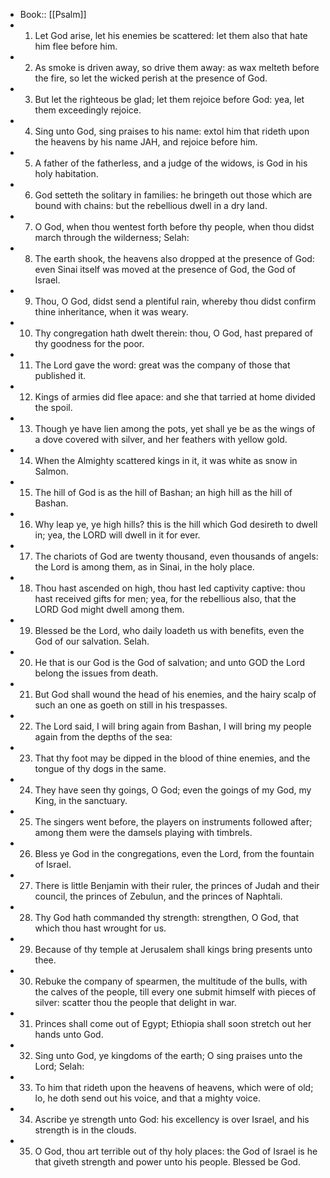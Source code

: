 - Book:: [[Psalm]]
- 1. Let God arise, let his enemies be scattered: let them also that hate him flee before him.
- 2. As smoke is driven away, so drive them away: as wax melteth before the fire, so let the wicked perish at the presence of God.
- 3. But let the righteous be glad; let them rejoice before God: yea, let them exceedingly rejoice.
- 4. Sing unto God, sing praises to his name: extol him that rideth upon the heavens by his name JAH, and rejoice before him.
- 5. A father of the fatherless, and a judge of the widows, is God in his holy habitation.
- 6. God setteth the solitary in families: he bringeth out those which are bound with chains: but the rebellious dwell in a dry land.
- 7. O God, when thou wentest forth before thy people, when thou didst march through the wilderness; Selah:
- 8. The earth shook, the heavens also dropped at the presence of God: even Sinai itself was moved at the presence of God, the God of Israel.
- 9. Thou, O God, didst send a plentiful rain, whereby thou didst confirm thine inheritance, when it was weary.
- 10. Thy congregation hath dwelt therein: thou, O God, hast prepared of thy goodness for the poor.
- 11. The Lord gave the word: great was the company of those that published it.
- 12. Kings of armies did flee apace: and she that tarried at home divided the spoil.
- 13. Though ye have lien among the pots, yet shall ye be as the wings of a dove covered with silver, and her feathers with yellow gold.
- 14. When the Almighty scattered kings in it, it was white as snow in Salmon.
- 15. The hill of God is as the hill of Bashan; an high hill as the hill of Bashan.
- 16. Why leap ye, ye high hills? this is the hill which God desireth to dwell in; yea, the LORD will dwell in it for ever.
- 17. The chariots of God are twenty thousand, even thousands of angels: the Lord is among them, as in Sinai, in the holy place.
- 18. Thou hast ascended on high, thou hast led captivity captive: thou hast received gifts for men; yea, for the rebellious also, that the LORD God might dwell among them.
- 19. Blessed be the Lord, who daily loadeth us with benefits, even the God of our salvation. Selah.
- 20. He that is our God is the God of salvation; and unto GOD the Lord belong the issues from death.
- 21. But God shall wound the head of his enemies, and the hairy scalp of such an one as goeth on still in his trespasses.
- 22. The Lord said, I will bring again from Bashan, I will bring my people again from the depths of the sea:
- 23. That thy foot may be dipped in the blood of thine enemies, and the tongue of thy dogs in the same.
- 24. They have seen thy goings, O God; even the goings of my God, my King, in the sanctuary.
- 25. The singers went before, the players on instruments followed after; among them were the damsels playing with timbrels.
- 26. Bless ye God in the congregations, even the Lord, from the fountain of Israel.
- 27. There is little Benjamin with their ruler, the princes of Judah and their council, the princes of Zebulun, and the princes of Naphtali.
- 28. Thy God hath commanded thy strength: strengthen, O God, that which thou hast wrought for us.
- 29. Because of thy temple at Jerusalem shall kings bring presents unto thee.
- 30. Rebuke the company of spearmen, the multitude of the bulls, with the calves of the people, till every one submit himself with pieces of silver: scatter thou the people that delight in war.
- 31. Princes shall come out of Egypt; Ethiopia shall soon stretch out her hands unto God.
- 32. Sing unto God, ye kingdoms of the earth; O sing praises unto the Lord; Selah:
- 33. To him that rideth upon the heavens of heavens, which were of old; lo, he doth send out his voice, and that a mighty voice.
- 34. Ascribe ye strength unto God: his excellency is over Israel, and his strength is in the clouds.
- 35. O God, thou art terrible out of thy holy places: the God of Israel is he that giveth strength and power unto his people. Blessed be God.
